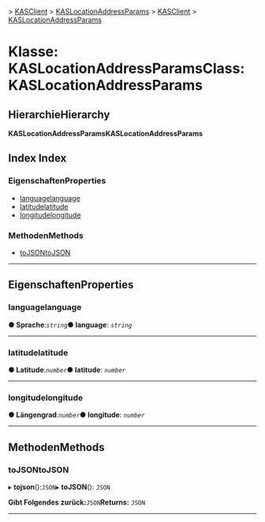 <span data-ttu-id="12cff-101">[](../README.md) > [KASClient](../modules/kasclient.md) > [KASLocationAddressParams](../classes/kasclient.kaslocationaddressparams.md)</span><span class="sxs-lookup"><span data-stu-id="12cff-101">[](../README.md) > [KASClient](../modules/kasclient.md) > [KASLocationAddressParams](../classes/kasclient.kaslocationaddressparams.md)</span></span>

# <a name="class-kaslocationaddressparams"></a><span data-ttu-id="12cff-102">Klasse: KASLocationAddressParams</span><span class="sxs-lookup"><span data-stu-id="12cff-102">Class: KASLocationAddressParams</span></span>

## <a name="hierarchy"></a><span data-ttu-id="12cff-103">Hierarchie</span><span class="sxs-lookup"><span data-stu-id="12cff-103">Hierarchy</span></span>

<span data-ttu-id="12cff-104">**KASLocationAddressParams**</span><span class="sxs-lookup"><span data-stu-id="12cff-104">**KASLocationAddressParams**</span></span>

## <a name="index"></a><span data-ttu-id="12cff-105">Index </span><span class="sxs-lookup"><span data-stu-id="12cff-105">Index</span></span>

### <a name="properties"></a><span data-ttu-id="12cff-106">Eigenschaften</span><span class="sxs-lookup"><span data-stu-id="12cff-106">Properties</span></span>

* [<span data-ttu-id="12cff-107">language</span><span class="sxs-lookup"><span data-stu-id="12cff-107">language</span></span>](kasclient.kaslocationaddressparams.md#language)
* [<span data-ttu-id="12cff-108">latitude</span><span class="sxs-lookup"><span data-stu-id="12cff-108">latitude</span></span>](kasclient.kaslocationaddressparams.md#latitude)
* [<span data-ttu-id="12cff-109">longitude</span><span class="sxs-lookup"><span data-stu-id="12cff-109">longitude</span></span>](kasclient.kaslocationaddressparams.md#longitude)
### <a name="methods"></a><span data-ttu-id="12cff-110">Methoden</span><span class="sxs-lookup"><span data-stu-id="12cff-110">Methods</span></span>

* [<span data-ttu-id="12cff-111">toJSON</span><span class="sxs-lookup"><span data-stu-id="12cff-111">toJSON</span></span>](kasclient.kaslocationaddressparams.md#tojson)

---

## <a name="properties"></a><span data-ttu-id="12cff-112">Eigenschaften</span><span class="sxs-lookup"><span data-stu-id="12cff-112">Properties</span></span>

<a id="language"></a>

###  <a name="language"></a><span data-ttu-id="12cff-113">language</span><span class="sxs-lookup"><span data-stu-id="12cff-113">language</span></span>

<span data-ttu-id="12cff-114">**● Sprache**:*`string`*</span><span class="sxs-lookup"><span data-stu-id="12cff-114">**● language**: *`string`*</span></span>

___
<a id="latitude"></a>

###  <a name="latitude"></a><span data-ttu-id="12cff-115">latitude</span><span class="sxs-lookup"><span data-stu-id="12cff-115">latitude</span></span>

<span data-ttu-id="12cff-116">**● Latitude**:*`number`*</span><span class="sxs-lookup"><span data-stu-id="12cff-116">**● latitude**: *`number`*</span></span>

___
<a id="longitude"></a>

###  <a name="longitude"></a><span data-ttu-id="12cff-117">longitude</span><span class="sxs-lookup"><span data-stu-id="12cff-117">longitude</span></span>

<span data-ttu-id="12cff-118">**● Längengrad**:*`number`*</span><span class="sxs-lookup"><span data-stu-id="12cff-118">**● longitude**: *`number`*</span></span>

___

## <a name="methods"></a><span data-ttu-id="12cff-119">Methoden</span><span class="sxs-lookup"><span data-stu-id="12cff-119">Methods</span></span>

<a id="tojson"></a>

###  <a name="tojson"></a><span data-ttu-id="12cff-120">toJSON</span><span class="sxs-lookup"><span data-stu-id="12cff-120">toJSON</span></span>

<span data-ttu-id="12cff-121">▸ **tojson**():`JSON`</span><span class="sxs-lookup"><span data-stu-id="12cff-121">▸ **toJSON**(): `JSON`</span></span>

<span data-ttu-id="12cff-122">**Gibt Folgendes zurück:**`JSON`</span><span class="sxs-lookup"><span data-stu-id="12cff-122">**Returns:** `JSON`</span></span>

___

